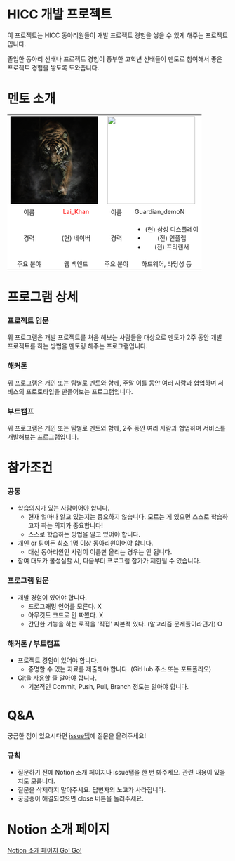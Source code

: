 # HICC 개발 프로젝트
이 프로젝트는 HICC 동아리원들이 개발 프로젝트 경험을 쌓을 수 있게 해주는 프로젝트입니다.

졸업한 동아리 선배나 프로젝트 경험이 풍부한 고학년 선배들이 멘토로 참여해서 좋은 프로젝트 경험을 쌓도록 도와줍니다.

# 멘토 소개
<table>
  <!-- Mentore Image -->
  <tr style="background-color:#fff">
    <td colspan="2" style="text-align:center">
      <img src="mentor/mentor_1.jpg" width="200px" height="200px" />
    </td>
    <td colspan="2" style="text-align:center">
      <img src="mentor/mentor_2.jpg" width="200px" height="200px" />
    </td>
  </tr>
  <!-- Mentor Name -->
  <tr style="background-color:#fff">
    <td class="text-center" style="text-align:center">
      이름
    </td>
    <td class="mentor-name" id="lai-khan" style="text-align:center;color:#f00">
      Lai_Khan
    </td>
    <td class="text-center" style="text-align:center">
      이름
    </td>
    <td class="mentor-name" id="guardian_demon">
      Guardian_demoN
    </td>
  </tr>
  <!-- Mentor Position -->
  <tr style="background-color:#fff">
    <td class="text-center"style="text-align:center">
      경력
    </td>
    <td style="text-align:center">
      (현) 네이버
    </td>
    <td class="text-center" style="text-align:center">
      경력
    </td>
    <td style="text-align:center">
      <ul>
        <li>(현) 삼성 디스플레이</li>
        <li>(전) 인플랩</li>
        <li>(전) 프리랜서</li>
      </ul>
    </td>
  </tr>
  <!-- Main Field -->
  <tr style="background-color:#fff">
    <td  class="text-center" style="text-align:center">
      주요 분야
    </td>
    <td  class="text-center" style="text-align:center">
      웹 백엔드
    </td>
    <td  class="text-center" style="text-align:center">
      주요 분야
    </td>
    <td  class="text-center" style="text-align:center">
      하드웨어, 타당성 등
    </td>
  </tr>
</table>

# 프로그램 상세

### 프로젝트 입문
위 프로그램은 개발 프로젝트를 처음 해보는 사람들을 대상으로 멘토가 2주 동안 개발 프로젝트를 하는 방법을 멘토링 해주는 프로그램입니다.

### 해커톤
위 프로그램은 개인 또는 팀별로 멘토와 함께, 주말 이틀 동안 여러 사람과 협업하며 서비스의 프로토타입을 만들어보는 프로그램입니다.

### 부트캠프
위 프로그램은 개인 또는 팀별로 멘토와 함께, 2주 동안 여러 사람과 협업하며 서비스를 개발해보는 프로그램입니다.

# 참가조건

### 공통
- 학습의지가 있는 사람이어야 합니다.
  - 현재 얼마나 알고 있는지는 중요하지 않습니다. 모르는 게 있으면 스스로 학습하고자 하는 의지가 중요합니다!
  - 스스로 학습하는 방법을 알고 있어야 합니다.
- 개인 or 팀이든 최소 1명 이상 동아리원이어야 합니다.
  - 대신 동아리원인 사람이 이름만 올리는 경우는 안 됩니다.
- 참여 태도가 불성실할 시, 다음부터 프로그램 참가가 제한될 수 있습니다.

### 프로그램 입문
- 개발 경험이 있어야 합니다.
  - 프로그래밍 언어를 모른다. X
  - 아무것도 코드로 안 짜봤다. X
  - 간단한 기능을 하는 로직을 '직접' 짜본적 있다. (알고리즘 문제풀이라던가) O

### 해커톤 / 부트캠프
- 프로젝트 경험이 있어야 합니다.
  - 증명할 수 있는 자료를 제출해야 합니다. (GitHub 주소 또는 포트폴리오)
- Git을 사용할 줄 알아야 합니다.
  - 기본적인 Commit, Push, Pull, Branch 정도는 알아야 합니다.

# Q&A
궁금한 점이 있으시다면 [issue탭](https://github.com/HICC-Official/Common/issues)에 질문을 올려주세요!

### 규칙
- 질문하기 전에 Notion 소개 페이지나 issue탭을 한 번 봐주세요. 관련 내용이 있을지도 모릅니다.
- 질문을 삭제하지 말아주세요. 답변자의 노고가 사라집니다.
- 궁금증이 해결되셨으면 close 버튼을 눌러주세요.

# Notion 소개 페이지
[Notion 소개 페이지 Go! Go!](https://www.notion.so/HICC-3b4f73106d7441e6b2e5d38db3943ad9)
